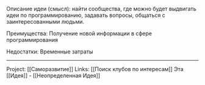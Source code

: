 Описание идеи (смысл): найти сообщества, где можно будет выдвигать идеи по программированию, задавать вопросы, общаться с заинтересованными людьми. 

Преимущества: Получение новой информации в сфере программирования

Недостатки: Временные затраты
___
Project: [[Саморазвитие]]
Links: [[Поиск клубов по интересам]]
Эта [[Идея]] - [[Неопределенная Идея]]